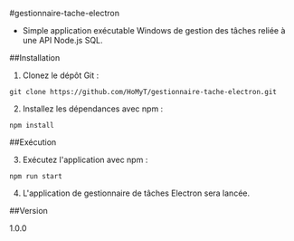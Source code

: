 #gestionnaire-tache-electron

- Simple application exécutable Windows de gestion des tâches reliée à une API Node.js SQL.

##Installation

1) Clonez le dépôt Git :

```
git clone https://github.com/HoMyT/gestionnaire-tache-electron.git
```

2) Installez les dépendances avec npm :

`
npm install
`

##Exécution

3) Exécutez l'application avec npm :

`
npm run start
`

4) L'application de gestionnaire de tâches Electron sera lancée.

##Version

1.0.0
